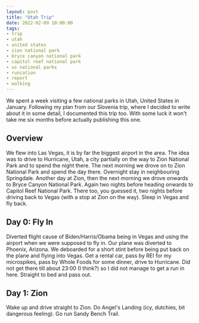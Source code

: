 ```yaml
---
layout: post
title: "Utah Trip"
date: 2022-02-09 10:00:00
tags:
- trip
- utah
- united states
- zion national park
- bryce canyon national park
- capitol reef national park
- us national parks
- runcation
- report
- walking
---
```


We spent a week visiting a few national parks in Utah, United States in
January. Following my plan from our Slovenia trip, where I decided to write
about it in some detail, I documented this trip too. With some luck it won't
take me six months before actually publishing this one.

## Overview

We flew into Las Vegas, it is by far the biggest airport in the area. The idea
was to drive to Hurricane, Utah, a city partially on the way to Zion National
Park and to spend the night there. The next morning we drove on to Zion
National Park and spend the day there. Overnight stay in neighbouring
Springdale. Another day at Zion, then the next morning we drove onwards to
Bryce Canyon National Park. Again two nights before heading onwards to Capitol
Reef National Park. There too, you guessed it, two nights before driving back
to Vegas (with a stop at Zion on the way). Sleep in Vegas and fly back.

## Day 0: Fly In

Diverted flight cause of Biden/Harris/Obama being in Vegas and using the
airport when we were supposed to fly in. Our plane was diverted to Phoenix,
Arizona. We deboarded for a short stint before being put back on the plane and
flying into Vegas. Get a rental car, pass by REI for my microspikes, pass by
Whole Foods for some dinner, drive to Hurricane. Did not get there till about
23:00 (I think?) so I did not manage to get a run in here. Straight to bed and
pass out.

## Day 1: Zion

Wake up and drive straight to Zion. Do Angel's Landing (icy, dutchies, bit
dangerous feeling). Go run Sandy Bench Trail.
